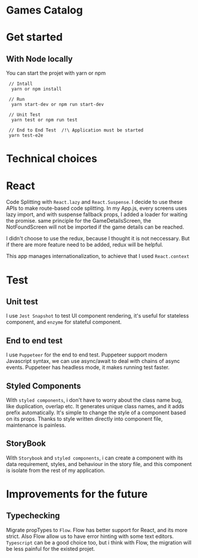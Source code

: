 # Games Catalog

# Get started

## With Node locally

You can start the projet with yarn or npm

```
 // Intall
  yarn or npm install

 // Run
  yarn start-dev or npm run start-dev

 // Unit Test
  yarn test or npm run test

 // End to End Test  /!\ Application must be started
 yarn test-e2e
```

# Technical choices

# React

Code Splitting with `React.lazy` and `React.Suspense`.
I decide to use these APIs to make route-based code splitting. In my App.js, every screens uses lazy import, and with suspense fallback props, I added a loader for waiting the promise.
same principle for the GameDetailsScreen, the NotFoundScreen will not be imported if the game details can be reached.

I didn't choose to use the redux, because I thought it is not neccessary. But if there are more feature need to be added, redux will be helpful.

This app manages internationalization, to achieve that I used `React.context`

# Test

## Unit test

I use `Jest Snapshot` to test UI component rendering, it's useful for stateless component, and `enzyme` for stateful component.

## End to end test

I use `Puppeteer` for the end to end test. Puppeteer support modern Javascript syntax, we can use async/await to deal with chains of async events. Puppeteer has headless mode, it makes running test faster.

## Styled Components

With `styled components`, i don't have to worry about the class name bug, like duplication, overlap etc. It generates unique class names, and it adds prefix automatically. It's simple to change the style of a component based on its props. Thanks to style written directly into component file, maintenance is painless.

## StoryBook

With `Storybook` and `styled components`, i can create a component with its data requirement, styles, and behaviour in the story file, and this component is isolate from the rest of my application.

# Improvements for the future

## Typechecking

Migrate propTypes to `Flow`. Flow has better support for React, and its more strict. Also Flow allow us to have error hinting with some text editors. `Typescript` can be a good choice too, but i think with Flow, the migration will be less painful for the existed projet.
